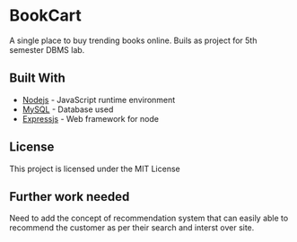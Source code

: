 # BookCart

A single place to buy trending books online. Buils as project for 5th semester DBMS lab.

## Built With

* [Nodejs](https://nodejs.org/en/docs/) - JavaScript runtime environment
* [MySQL](https://dev.mysql.com/doc/) - Database used
* [Expressjs](https://expressjs.com/en/5x/api.html) - Web framework for node

## License

This project is licensed under the MIT License

## Further work needed

Need to add the concept of recommendation system that can easily able to recommend the customer as per their search and interst over site.
